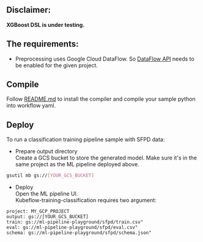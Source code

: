## Disclaimer: 
**XGBoost DSL is under testing.**

## The requirements:
* Preprocessing uses Google Cloud DataFlow. So [DataFlow API](https://cloud.google.com/endpoints/docs/openapi/enable-api) needs to be enabled for the given project.

## Compile
Follow [README.md](https://github.com/googleprivate/ml/blob/master/samples/README.md) to install the compiler and 
compile your sample python into workflow yaml.

## Deploy
To run a classification training pipeline sample with SFPD data:
* Prepare output directory  
Create a GCS bucket to store the generated model. Make sure it's in the same project as the ML pipeline deployed above.

```bash
gsutil mb gs://[YOUR_GCS_BUCKET]
```

* Deploy  
Open the ML pipeline UI.  
Kubeflow-training-classification requires two argument:

```
project: MY_GCP_PROJECT
output: gs://[YOUR_GCS_BUCKET]
train: gs://ml-pipeline-playground/sfpd/train.csv"
eval: gs://ml-pipeline-playground/sfpd/eval.csv"
schema: gs://ml-pipeline-playground/sfpd/schema.json"
```

<!---
#TODO: this will be added to the readme after testing. argo commands would mislead users from the web console.

To run a classification training pipeline sample with SFPD data:

argo submit xgboost-training-roc.yaml \
     -p project=MY_GCP_PROJECT \
     -p output="gs://my-bucket/sfpdmodel" \
     -p train="gs://ml-pipeline-playground/sfpd/train.csv" \
     -p eval="gs://ml-pipeline-playground/sfpd/eval.csv" \
     -p schema="gs://ml-pipeline-playground/sfpd/schema.json" \
     -p target=resolution \
     -p trueclass=ACTION \
     -p workers=2 \
     -p rounds=100 \
     -p conf=gs://ml-pipeline-playground/trainconfcla.json \
     --entrypoint xgboost-training

To run a classification training pipeline sample with 20NewsGroups data:

argo submit xgboost-training-cm.yaml \
     -p project=MY_GCP_PROJECT \
     -p output="gs://my-bucket/newsmodel" \
     -p train="gs://ml-pipeline-playground/newsgroup/train.csv" \
     -p eval="gs://ml-pipeline-playground/newsgroup/eval.csv" \
     -p schema="gs://ml-pipeline-playground/newsgroup/schema.json" \
     -p target=news_label \
     -p workers=2 \
     -p rounds=200 \
     -p conf=gs://ml-pipeline-playground/trainconfcla.json \
     --entrypoint xgboost-training


To run an evaluation pipeline sample with 20NewsGroups model & testdata:

argo submit xgboost-evaluation.yaml \
     -p project=MY_GCP_PROJECT \
     -p output="gs://my-bucket/newsmodel" \
     -p eval="gs://ml-pipeline-playground/newsgroup/eval.csv" \
     -p model="gs://ml-pipeline-playground/newsgroup/model/model" \
     -p target=news_label \
     -p trueclass=talk.politics.mideast \
     -p analysis=gs://ml-pipeline-playground/newsgroup/analysis/ \
     --entrypoint xgboost-evaluation
--->


